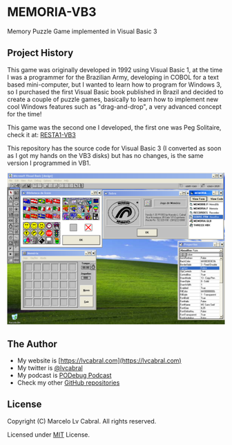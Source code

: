 # MEMORIA-VB3
Memory Puzzle Game implemented in Visual Basic 3

## Project History
This game was originally developed in 1992 using Visual Basic 1, at the time I was a programmer for the Brazilian Army, developing in COBOL for a text based mini-computer, but I wanted to learn how to program for Windows 3, so I purchased the first Visual Basic book published in Brazil and decided to create a couple of puzzle games, basically to learn how to implement new cool Windows features such as "drag-and-drop", a very advanced concept for the time!

This game was the second one I developed, the first one was Peg Solitaire, check it at: [RESTA1-VB3](https://github.com/lvcabral/RESTA1-VB3)

This repository has the source code for Visual Basic 3 (I converted as soon as I got my hands on the VB3 disks) but has no changes, is the same version I programmed in VB1.

![Screenshot](https://github.com/lvcabral/MEMORIA-VB3/blob/master/SCREENSHOT.png?raw=true)

## The Author
- My website is [https://lvcabral.com](https://lvcabral.com)
- My twitter is [@lvcabral](https://twitter.com/lvcabral)
- My podcast is [PODebug Podcast](http://podebug.com)
- Check my other [GitHub repositories ](https://github.com/lvcabral)

## License

Copyright (C) Marcelo Lv Cabral. All rights reserved.

Licensed under [MIT](https://github.com/lvcabral/MEMORIA-VB3/blob/master/LICENSE) License.
